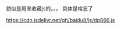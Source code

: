 貌似是用来收藏js的。。。
具体是啥忘了

<canvas id="canvas"></canvas>
<script src="https://cdn.jsdelivr.net/gh/baidu8/js/time.js"></script>

<span id="nowTime"></span>
<script src="https://cdn.jsdelivr.net/gh/baidu8/js/shijian.js"></script>

https://cdn.jsdelivr.net/gh/baidu8/js/dp666.js
